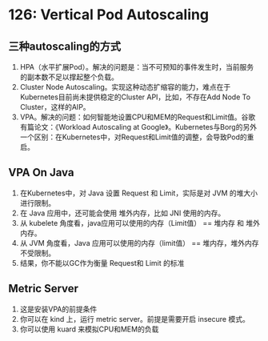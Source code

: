 # 126: Vertical Pod Autoscaling

## 三种autoscaling的方式

1. HPA（水平扩展Pod）。解决的问题是：当不可预知的事件发生时，当前服务的副本数不足以撑起整个负载。
2. Cluster Node Autoscaling。实现这种动态扩缩容的能力，难点在于Kubernetes目前尚未提供稳定的Cluster API，比如，不存在Add Node To Cluster，这样的AIP。
3. VPA。解决的问题：如何智能地设置CPU和MEM的Request和Limit值。谷歌有篇论文：《Workload Autoscaling at Google》。Kubernetes与Borg的另外一个区别：在Kubernetes中，对Request和Limit值的调整，会导致Pod的重启。

## VPA On Java

1. 在Kubernetes中，对 Java 设置 Request 和 Limit，实际是对 JVM 的堆大小进行限制。
2. 在 Java 应用中，还可能会使用 堆外内存，比如 JNI 使用的内存。
3. 从 kubelete 角度看，java应用可以使用的内存（Limit值） == 堆内存 和 堆外内存。
4. 从 JVM 角度看，Java 应用可以使用的内存（limit值） == 堆内存，堆外内存不受限制。
5. 结果，你不能以GC作为衡量 Request和 Limit 的标准

## Metric Server

1. 这是安装VPA的前提条件
2. 你可以在 kind 上，运行 metric server。前提是需要开启 insecure 模式。
3. 你可以使用 kuard 来模拟CPU和MEM的负载





